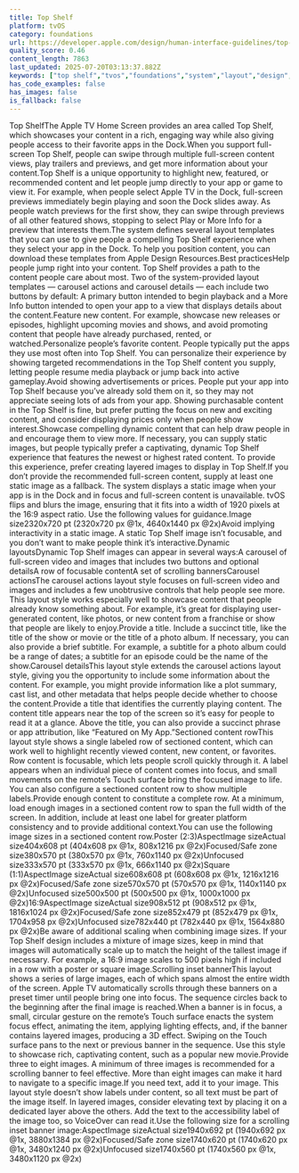 ```yaml
---
title: Top Shelf
platform: tvOS
category: foundations
url: https://developer.apple.com/design/human-interface-guidelines/top-shelf
quality_score: 0.46
content_length: 7863
last_updated: 2025-07-20T03:13:37.882Z
keywords: ["top shelf","tvos","foundations","system","layout","design","buttons","images","controls","accessibility","voiceover"]
has_code_examples: false
has_images: false
is_fallback: false
---
```


Top ShelfThe Apple TV Home Screen provides an area called Top Shelf, which showcases your content in a rich, engaging way while also giving people access to their favorite apps in the Dock.When you support full-screen Top Shelf, people can swipe through multiple full-screen content views, play trailers and previews, and get more information about your content.Top Shelf is a unique opportunity to highlight new, featured, or recommended content and let people jump directly to your app or game to view it. For example, when people select Apple TV in the Dock, full-screen previews immediately begin playing and soon the Dock slides away. As people watch previews for the first show, they can swipe through previews of all other featured shows, stopping to select Play or More Info for a preview that interests them.The system defines several layout templates that you can use to give people a compelling Top Shelf experience when they select your app in the Dock. To help you position content, you can download these templates from Apple Design Resources.Best practicesHelp people jump right into your content. Top Shelf provides a path to the content people care about most. Two of the system-provided layout templates — carousel actions and carousel details — each include two buttons by default: A primary button intended to begin playback and a More Info button intended to open your app to a view that displays details about the content.Feature new content. For example, showcase new releases or episodes, highlight upcoming movies and shows, and avoid promoting content that people have already purchased, rented, or watched.Personalize people’s favorite content. People typically put the apps they use most often into Top Shelf. You can personalize their experience by showing targeted recommendations in the Top Shelf content you supply, letting people resume media playback or jump back into active gameplay.Avoid showing advertisements or prices. People put your app into Top Shelf because you’ve already sold them on it, so they may not appreciate seeing lots of ads from your app. Showing purchasable content in the Top Shelf is fine, but prefer putting the focus on new and exciting content, and consider displaying prices only when people show interest.Showcase compelling dynamic content that can help draw people in and encourage them to view more. If necessary, you can supply static images, but people typically prefer a captivating, dynamic Top Shelf experience that features the newest or highest rated content. To provide this experience, prefer creating layered images to display in Top Shelf.If you don’t provide the recommended full-screen content, supply at least one static image as a fallback. The system displays a static image when your app is in the Dock and in focus and full-screen content is unavailable. tvOS flips and blurs the image, ensuring that it fits into a width of 1920 pixels at the 16:9 aspect ratio. Use the following values for guidance.Image size2320x720 pt (2320x720 px @1x, 4640x1440 px @2x)Avoid implying interactivity in a static image. A static Top Shelf image isn’t focusable, and you don’t want to make people think it’s interactive.Dynamic layoutsDynamic Top Shelf images can appear in several ways:A carousel of full-screen video and images that includes two buttons and optional detailsA row of focusable contentA set of scrolling bannersCarousel actionsThe carousel actions layout style focuses on full-screen video and images and includes a few unobtrusive controls that help people see more. This layout style works especially well to showcase content that people already know something about. For example, it’s great for displaying user-generated content, like photos, or new content from a franchise or show that people are likely to enjoy.Provide a title. Include a succinct title, like the title of the show or movie or the title of a photo album. If necessary, you can also provide a brief subtitle. For example, a subtitle for a photo album could be a range of dates; a subtitle for an episode could be the name of the show.Carousel detailsThis layout style extends the carousel actions layout style, giving you the opportunity to include some information about the content. For example, you might provide information like a plot summary, cast list, and other metadata that helps people decide whether to choose the content.Provide a title that identifies the currently playing content. The content title appears near the top of the screen so it’s easy for people to read it at a glance. Above the title, you can also provide a succinct phrase or app attribution, like “Featured on My App.”Sectioned content rowThis layout style shows a single labeled row of sectioned content, which can work well to highlight recently viewed content, new content, or favorites. Row content is focusable, which lets people scroll quickly through it. A label appears when an individual piece of content comes into focus, and small movements on the remote’s Touch surface bring the focused image to life. You can also configure a sectioned content row to show multiple labels.Provide enough content to constitute a complete row. At a minimum, load enough images in a sectioned content row to span the full width of the screen. In addition, include at least one label for greater platform consistency and to provide additional context.You can use the following image sizes in a sectioned content row.Poster (2:3)AspectImage sizeActual size404x608 pt (404x608 px @1x, 808x1216 px @2x)Focused/Safe zone size380x570 pt (380x570 px @1x, 760x1140 px @2x)Unfocused size333x570 pt (333x570 px @1x, 666x1140 px @2x)Square (1:1)AspectImage sizeActual size608x608 pt (608x608 px @1x, 1216x1216 px @2x)Focused/Safe zone size570x570 pt (570x570 px @1x, 1140x1140 px @2x)Unfocused size500x500 pt (500x500 px @1x, 1000x1000 px @2x)16:9AspectImage sizeActual size908x512 pt (908x512 px @1x, 1816x1024 px @2x)Focused/Safe zone size852x479 pt (852x479 px @1x, 1704x958 px @2x)Unfocused size782x440 pt (782x440 px @1x, 1564x880 px @2x)Be aware of additional scaling when combining image sizes. If your Top Shelf design includes a mixture of image sizes, keep in mind that images will automatically scale up to match the height of the tallest image if necessary. For example, a 16:9 image scales to 500 pixels high if included in a row with a poster or square image.Scrolling inset bannerThis layout shows a series of large images, each of which spans almost the entire width of the screen. Apple TV automatically scrolls through these banners on a preset timer until people bring one into focus. The sequence circles back to the beginning after the final image is reached.When a banner is in focus, a small, circular gesture on the remote’s Touch surface enacts the system focus effect, animating the item, applying lighting effects, and, if the banner contains layered images, producing a 3D effect. Swiping on the Touch surface pans to the next or previous banner in the sequence. Use this style to showcase rich, captivating content, such as a popular new movie.Provide three to eight images. A minimum of three images is recommended for a scrolling banner to feel effective. More than eight images can make it hard to navigate to a specific image.If you need text, add it to your image. This layout style doesn’t show labels under content, so all text must be part of the image itself. In layered images, consider elevating text by placing it on a dedicated layer above the others. Add the text to the accessibility label of the image too, so VoiceOver can read it.Use the following size for a scrolling inset banner image:AspectImage sizeActual size1940x692 pt (1940x692 px @1x, 3880x1384 px @2x)Focused/Safe zone size1740x620 pt (1740x620 px @1x, 3480x1240 px @2x)Unfocused size1740x560 pt (1740x560 px @1x, 3480x1120 px @2x)